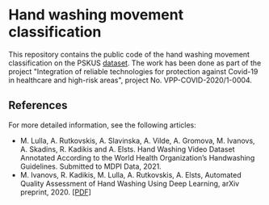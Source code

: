 # Hand washing movement classification

This repository contains the public code of the hand washing movement classification on the PSKUS [dataset](https://zenodo.org/record/4537209). The work has been done as part of the project "Integration of reliable technologies for protection against Covid-19 in healthcare and high-risk areas", project No. VPP-COVID-2020/1-0004.

## References

For more detailed information, see the following articles:

* M. Lulla, A. Rutkovskis, A. Slavinska, A. Vilde, A. Gromova, M. Ivanovs, A. Skadins, R. Kadikis and A. Elsts. Hand Washing Video Dataset Annotated According to the World Health Organization’s Handwashing Guidelines. Submitted to MDPI Data, 2021.
* M. Ivanovs, R. Kadikis, M. Lulla, A. Rutkovskis, A. Elsts, Automated Quality Assessment of Hand Washing Using Deep Learning, arXiv preprint, 2020. [[PDF]](https://arxiv.org/pdf/2011.11383.pdf)

